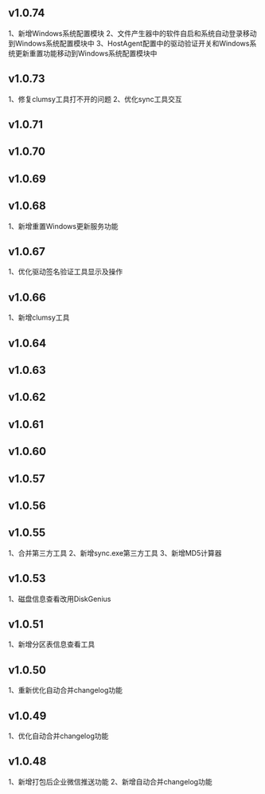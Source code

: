 ## v1.0.74
1、新增Windows系统配置模块
2、文件产生器中的软件自启和系统自动登录移动到Windows系统配置模块中
3、HostAgent配置中的驱动验证开关和Windows系统更新重置功能移动到Windows系统配置模块中

## v1.0.73
1、修复clumsy工具打不开的问题
2、优化sync工具交互

## v1.0.71

## v1.0.70

## v1.0.69

## v1.0.68
1、新增重置Windows更新服务功能

## v1.0.67
1、优化驱动签名验证工具显示及操作

## v1.0.66
1、新增clumsy工具

## v1.0.64

## v1.0.63

## v1.0.62

## v1.0.61

## v1.0.60

## v1.0.57

## v1.0.56

## v1.0.55
1、合并第三方工具
2、新增sync.exe第三方工具
3、新增MD5计算器

## v1.0.53
1、磁盘信息查看改用DiskGenius

## v1.0.51
1、新增分区表信息查看工具

## v1.0.50
1、重新优化自动合并changelog功能

## v1.0.49
1、优化自动合并changelog功能

## v1.0.48
1、新增打包后企业微信推送功能
2、新增自动合并changelog功能

